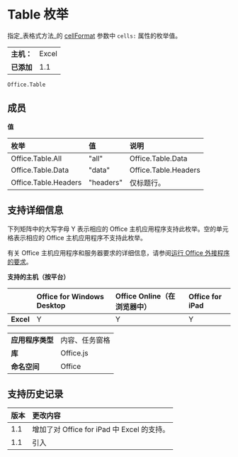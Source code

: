 
# Table 枚举
指定_表格式方法_的 [cellFormat](../../docs/excel/format-tables-in-add-ins-for-excel.md) 参数中 `cells:` 属性的枚举值。

|||
|:-----|:-----|
|**主机：**|Excel|
|**已添加**|1.1|

```
Office.Table
```

## 成员


**值**


|**枚举**|**值**|**说明**|
|:-----|:-----|:-----|
|Office.Table.All|"all"|Office.Table.Data|
|Office.Table.Data|"data"|Office.Table.Headers|
|Office.Table.Headers|"headers"|仅标题行。|

## 支持详细信息


下列矩阵中的大写字母 Y 表示相应的 Office 主机应用程序支持此枚举。空的单元格表示相应的 Office 主机应用程序不支持此枚举。

有关 Office 主机应用程序和服务器要求的详细信息，请参阅[运行 Office 外接程序的要求](../../docs/overview/requirements-for-running-office-add-ins.md)。


**支持的主机（按平台）**


||**Office for Windows Desktop**|**Office Online（在浏览器中）**|**Office for iPad**|
|:-----|:-----|:-----|:-----|
|**Excel**|Y|Y|Y|

|||
|:-----|:-----|
|**应用程序类型**|内容、任务窗格|
|**库**|Office.js|
|**命名空间**|Office|

## 支持历史记录




|**版本**|**更改内容**|
|:-----|:-----|
|1.1|增加了对 Office for iPad 中 Excel 的支持。|
|1.1|引入|
